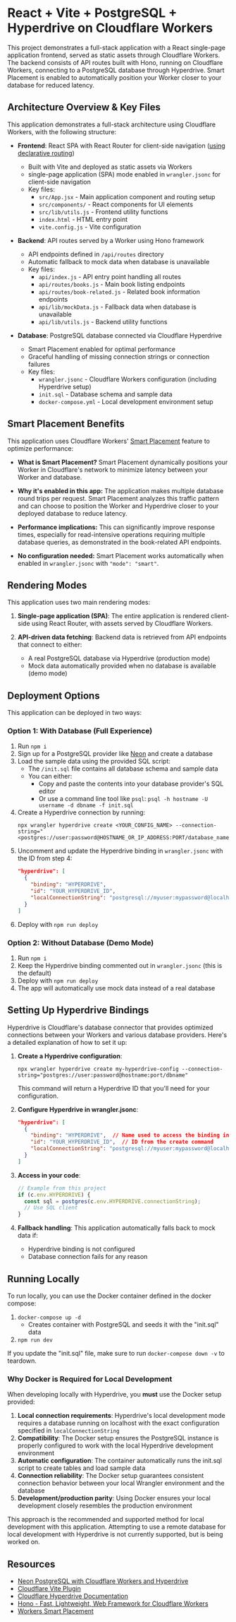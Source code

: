 # React + Vite + PostgreSQL + Hyperdrive on Cloudflare Workers

This project demonstrates a full-stack application with a React single-page application frontend, served as static assets through Cloudflare Workers. The backend
consists of API routes built with Hono, running on Cloudflare Workers, connecting to a PostgreSQL database through Hyperdrive. Smart Placement is enabled to
automatically position your Worker closer to your database for reduced latency.

## Architecture Overview & Key Files

This application demonstrates a full-stack architecture using Cloudflare Workers, with the following structure:

- **Frontend**: React SPA with React Router for client-side navigation ([using declarative routing](https://reactrouter.com/en/main/start/overview))
  - Built with Vite and deployed as static assets via Workers
  - single-page application (SPA) mode enabled in `wrangler.jsonc` for client-side navigation
  - Key files:
    - `src/App.jsx` - Main application component and routing setup
    - `src/components/` - React components for UI elements
    - `src/lib/utils.js` - Frontend utility functions
    - `index.html` - HTML entry point
    - `vite.config.js` - Vite configuration

- **Backend**: API routes served by a Worker using Hono framework
  - API endpoints defined in `/api/routes` directory
  - Automatic fallback to mock data when database is unavailable
  - Key files:
    - `api/index.js` - API entry point handling all routes
    - `api/routes/books.js` - Main book listing endpoints
    - `api/routes/book-related.js` - Related book information endpoints
    - `api/lib/mockData.js` - Fallback data when database is unavailable
    - `api/lib/utils.js` - Backend utility functions

- **Database**: PostgreSQL database connected via Cloudflare Hyperdrive
  - Smart Placement enabled for optimal performance
  - Graceful handling of missing connection strings or connection failures
  - Key files:
    - `wrangler.jsonc` - Cloudflare Workers configuration (including Hyperdrive setup)
    - `init.sql` - Database schema and sample data
    - `docker-compose.yml` - Local development environment setup

## Smart Placement Benefits

This application uses Cloudflare Workers' [Smart Placement](https://developers.cloudflare.com/workers/configuration/smart-placement/) feature to optimize performance:

- **What is Smart Placement?** Smart Placement dynamically positions your Worker in Cloudflare's network to minimize latency between your Worker and database.

- **Why it's enabled in this app:** The application makes multiple database round trips per request. Smart Placement analyzes this traffic pattern and can choose to position the Worker and Hyperdrive closer to your deployed database to reduce latency.

- **Performance implications:** This can significantly improve response times, especially for read-intensive operations requiring multiple database queries, as demonstrated in the book-related API endpoints.

- **No configuration needed:** Smart Placement works automatically when enabled in `wrangler.jsonc` with `"mode": "smart"`.

## Rendering Modes

This application uses two main rendering modes:

1. **Single-page application (SPA)**: The entire application is rendered client-side using React Router, with assets served by Cloudflare Workers.

2. **API-driven data fetching**: Backend data is retrieved from API endpoints that connect to either:
   - A real PostgreSQL database via Hyperdrive (production mode)
   - Mock data automatically provided when no database is available (demo mode)

## Deployment Options

This application can be deployed in two ways:

### Option 1: With Database (Full Experience)

1. Run `npm i`
2. Sign up for a PostgreSQL provider like [Neon](https://neon.tech) and create a database
3. Load the sample data using the provided SQL script:
   - The `/init.sql` file contains all database schema and sample data
   - You can either:
     - Copy and paste the contents into your database provider's SQL editor
     - Or use a command line tool like `psql`: `psql -h hostname -U username -d dbname -f init.sql`
4. Create a Hyperdrive connection by running:
   ```
   npx wrangler hyperdrive create <YOUR_CONFIG_NAME> --connection-string="<postgres://user:password@HOSTNAME_OR_IP_ADDRESS:PORT/database_name>"
   ```
5. Uncomment and update the Hyperdrive binding in `wrangler.jsonc` with the ID from step 4:
   ```json
   "hyperdrive": [
     {
       "binding": "HYPERDRIVE",
       "id": "YOUR_HYPERDRIVE_ID",
       "localConnectionString": "postgresql://myuser:mypassword@localhost:5432/mydatabase"
     }
   ]
   ```
6. Deploy with `npm run deploy`

### Option 2: Without Database (Demo Mode)

1. Run `npm i`
2. Keep the Hyperdrive binding commented out in `wrangler.jsonc` (this is the default)
3. Deploy with `npm run deploy`
4. The app will automatically use mock data instead of a real database

## Setting Up Hyperdrive Bindings

Hyperdrive is Cloudflare's database connector that provides optimized connections between your Workers and various database providers. Here's a detailed explanation of how to set it up:

1. **Create a Hyperdrive configuration**:

   ```
   npx wrangler hyperdrive create my-hyperdrive-config --connection-string="postgres://user:password@hostname:port/dbname"
   ```

   This command will return a Hyperdrive ID that you'll need for your configuration.

2. **Configure Hyperdrive in wrangler.jsonc**:

   ```json
   "hyperdrive": [
     {
       "binding": "HYPERDRIVE",  // Name used to access the binding in your code
       "id": "YOUR_HYPERDRIVE_ID",  // ID from the create command
       "localConnectionString": "postgresql://myuser:mypassword@localhost:5432/mydatabase"  // Local dev connection
     }
   ]
   ```

3. **Access in your code**:

   ```javascript
   // Example from this project
   if (c.env.HYPERDRIVE) {
     const sql = postgres(c.env.HYPERDRIVE.connectionString);
     // Use SQL client
   }
   ```

4. **Fallback handling**: This application automatically falls back to mock data if:
   - Hyperdrive binding is not configured
   - Database connection fails for any reason

## Running Locally

To run locally, you can use the Docker container defined in the docker compose:

1. `docker-compose up -d`
   - Creates container with PostgreSQL and seeds it with the "init.sql" data
2. `npm run dev`

If you update the "init.sql" file, make sure to run `docker-compose down -v` to teardown.

### Why Docker is Required for Local Development

When developing locally with Hyperdrive, you **must** use the Docker setup provided:

1. **Local connection requirements**: Hyperdrive's local development mode requires a database running on localhost with the exact configuration specified in `localConnectionString`
2. **Compatibility**: The Docker setup ensures the PostgreSQL instance is properly configured to work with the local Hyperdrive development environment
3. **Automatic configuration**: The container automatically runs the init.sql script to create tables and load sample data
4. **Connection reliability**: The Docker setup guarantees consistent connection behavior between your local Wrangler environment and the database
5. **Development/production parity**: Using Docker ensures your local development closely resembles the production environment

This approach is the recommended and supported method for local development with this application. Attempting to use a remote database for local development with Hyperdrive is not currently supported, but is being worked on.

## Resources

- [Neon PostgreSQL with Cloudflare Workers and Hyperdrive](https://developers.cloudflare.com/hyperdrive/examples/neon/)
- [Cloudflare Vite Plugin](https://www.npmjs.com/package/@cloudflare/vite-plugin)
- [Cloudflare Hyperdrive Documentation](https://developers.cloudflare.com/hyperdrive/get-started/)
- [Hono - Fast, Lightweight, Web Framework for Cloudflare Workers](https://hono.dev/docs/getting-started/cloudflare-workers)
- [Workers Smart Placement](https://developers.cloudflare.com/workers/configuration/smart-placement/)
